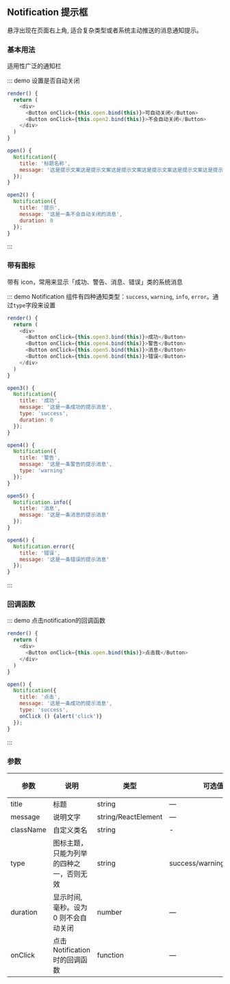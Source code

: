 ## Notification 提示框

悬浮出现在页面右上角, 适合复杂类型或者系统主动推送的消息通知提示。

### 基本用法

适用性广泛的通知栏

::: demo 设置是否自动关闭
```js
render() {
  return (
    <div>
      <Button onClick={this.open.bind(this)}>可自动关闭</Button>
      <Button onClick={this.open2.bind(this)}>不会自动关闭</Button>
    </div>
  )
}

open() {
  Notification({
    title: '标题名称',
    message: '这是提示文案这是提示文案这是提示文案这是提示文案这是提示文案这是提示文案这是提示文案这是提示文案'
  });
}

open2() {
  Notification({
    title: '提示',
    message: '这是一条不会自动关闭的消息',
    duration: 0
  });
}
```
:::

### 带有图标

带有 icon，常用来显示「成功、警告、消息、错误」类的系统消息

::: demo Notification 组件有四种通知类型：`success`, `warning`, `info`, `error`。通过`type`字段来设置
```js
render() {
  return (
    <div>
      <Button onClick={this.open3.bind(this)}>成功</Button>
      <Button onClick={this.open4.bind(this)}>警告</Button>
      <Button onClick={this.open5.bind(this)}>消息</Button>
      <Button onClick={this.open6.bind(this)}>错误</Button>
    </div>
  )
}

open3() {
  Notification({
    title: '成功',
    message: '这是一条成功的提示消息',
    type: 'success',
    duration: 0
  });
}

open4() {
  Notification({
    title: '警告',
    message: '这是一条警告的提示消息',
    type: 'warning'
  });
}

open5() {
  Notification.info({
    title: '消息',
    message: '这是一条消息的提示消息'
  });
}

open6() {
  Notification.error({
    title: '错误',
    message: '这是一条错误的提示消息'
  });
}
```
:::

### 回调函数
::: demo 点击notification的回调函数
```js
render() {
  return (
    <div>
      <Button onClick={this.open.bind(this)}>点击我</Button>
    </div>
  )
}

open() {
  Notification({
    title: '点击',
    message: '这是一条成功的提示消息',
    type: 'success',
    onClick () {alert('click')}
  });
}
```
:::

### 参数
| 参数      | 说明          | 类型      | 可选值                           | 默认值  |
|---------- |-------------- |---------- |--------------------------------  |-------- |
| title | 标题 | string | — | — |
| message | 说明文字 | string/ReactElement | — | — |
| className | 自定义类名 | string | - | - |
| type | 图标主题，只能为列举的四种之一，否则无效 | string | success/warning/info/error | — |
| duration | 显示时间, 毫秒。设为 0 则不会自动关闭 | number | — | 4500 |
| onClick | 点击 Notification 时的回调函数 | function | — | — |



